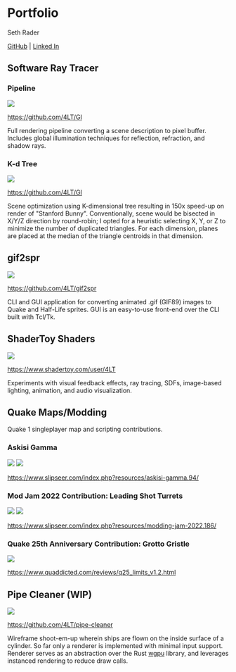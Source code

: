 # Portfolio

Seth Rader

[GitHub](https://github.com/4LT) \|
[Linked In](https://www.linkedin.com/in/seth-rader-50b81996)

## Software Ray Tracer

### Pipeline

<img src="rayt.png" />

<https://github.com/4LT/GI>

Full rendering pipeline converting a scene description to pixel buffer.
Includes global illumination techniques for reflection, refraction, and shadow
rays.

### K-d Tree

<img src="bunny.png" />

<https://github.com/4LT/GI>

Scene optimization using K-dimensional tree resulting in 150x speed-up on render
of "Stanford Bunny".  Conventionally, scene would be bisected in X/Y/Z direction
by round-robin; I opted for a heuristic selecting X, Y, or Z to minimize the
number of duplicated triangles.  For each dimension, planes are placed at the 
median of the triangle centroids in that dimension.

## gif2spr

<img src="gif2spr.png" />

<https://github.com/4LT/gif2spr>

CLI and GUI application for converting animated .gif (GIF89) images to Quake and
Half-Life sprites.  GUI is an easy-to-use front-end over the CLI built with
Tcl/Tk.

## ShaderToy Shaders

<img src="shadertoy.jpg" />

<https://www.shadertoy.com/user/4LT>

Experiments with visual feedback effects, ray tracing, SDFs, image-based
lighting, animation, and audio visualization.

## Quake Maps/Modding

Quake 1 singleplayer map and scripting contributions.

### Askisi Gamma

<img src="4ltsp01_1.jpg" />

<img src="4ltsp01_2.jpg" />

<https://www.slipseer.com/index.php?resources/askisi-gamma.94/>

### Mod Jam 2022 Contribution: Leading Shot Turrets

<img src="mj2022_1.png" />

<img src="mj2022_2.png" />

<https://www.slipseer.com/index.php?resources/modding-jam-2022.186/>

### Quake 25th Anniversary Contribution: Grotto Gristle

<img src="q25.jpg" />

<https://www.quaddicted.com/reviews/q25_limits_v1.2.html>

## Pipe Cleaner (WIP)

<img src="pipe-cleaner.png" />

<https://github.com/4LT/pipe-cleaner>

Wireframe shoot-em-up wherein ships are flown on the inside surface of a
cylinder.  So far only a renderer is implemented with minimal input support.
Renderer serves as an abstraction over the Rust
[wgpu](https://crates.io/crates/wgpu) library, and leverages instanced rendering
to reduce draw calls.
